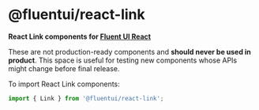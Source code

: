 # @fluentui/react-link

**React Link components for [Fluent UI React](https://developer.microsoft.com/en-us/fluentui)**

These are not production-ready components and **should never be used in product**. This space is useful for testing new components whose APIs might change before final release.

To import React Link components:

```js
import { Link } from '@fluentui/react-link';
```
